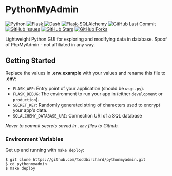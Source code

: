 # PythonMyAdmin

![Python](https://img.shields.io/badge/Python-^3.12-blue.svg?logo=python&longCache=true&logoColor=white&colorB=5e81ac&style=flat-square&colorA=4c566a)
![Flask](https://img.shields.io/badge/Flask-3.0.3-blue.svg?longCache=true&logo=flask&style=flat-square&logoColor=white&colorB=5e81ac&colorA=4c566a)
![Dash](https://img.shields.io/badge/Dash-v^2.18.2-blue.svg?longCache=true&logo=python&longCache=true&style=flat-square&logoColor=white&colorB=5e81ac&colorA=4c566a)
![Flask-SQLAlchemy](https://img.shields.io/badge/Flask--SQLAlchemy-^3.1.1-red.svg?longCache=true&style=flat-square&logo=scala&logoColor=white&colorA=4c566a&colorB=bf616a)
![GitHub Last Commit](https://img.shields.io/github/last-commit/google/skia.svg?style=flat-square&colorA=4c566a&colorB=a3be8c)
[![GitHub Issues](https://img.shields.io/github/issues/toddbirchard/pythonmyadmin.svg?style=flat-square&colorA=4c566a&colorB=ebcb8b)](https://github.com/toddbirchard/pythonmyadmin/issues)
[![GitHub Stars](https://img.shields.io/github/stars/toddbirchard/pythonmyadmin.svg?style=flat-square&colorA=4c566a&colorB=ebcb8b)](https://github.com/toddbirchard/pythonmyadmin/stargazers)
[![GitHub Forks](https://img.shields.io/github/forks/toddbirchard/pythonmyadmin.svg?style=flat-square&colorA=4c566a&colorB=ebcb8b)](https://github.com/toddbirchard/pythonmyadmin/network)

Lightweight Python GUI for exploring and modifying data in database. Spoof of PhpMyAdmin - not affiliated in any way.

## Getting Started

Replace the values in **.env.example** with your values and rename this file to **.env**:

* `FLASK_APP`: Entry point of your application (should be `wsgi.py`).
* `FLASK_DEBUG`: The environment to run your app in (either `development` or `production`).
* `SECRET_KEY`: Randomly generated string of characters used to encrypt your app's data.
* `SQLALCHEMY_DATABASE_URI`: Connection URI of a SQL database

*Never to commit secrets saved in `.env` files to Github.*

### Environment Variables

Get up and running with `make deploy`:

```shell
$ git clone https://github.com/toddbirchard/pythonmyadmin.git
$ cd pythonmyadmin
$ make deploy
```
